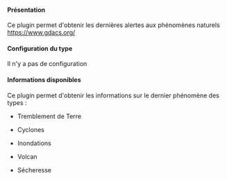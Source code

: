 #### Présentation

Ce plugin permet d'obtenir les dernières alertes aux phénomènes naturels https://www.gdacs.org/

#### Configuration du type

Il n'y a pas de configuration

#### Informations disponibles

Ce plugin permet d'obtenir les informations sur le dernier phénomène des types :

* Tremblement de Terre

* Cyclones

* Inondations

* Volcan

* Sécheresse
